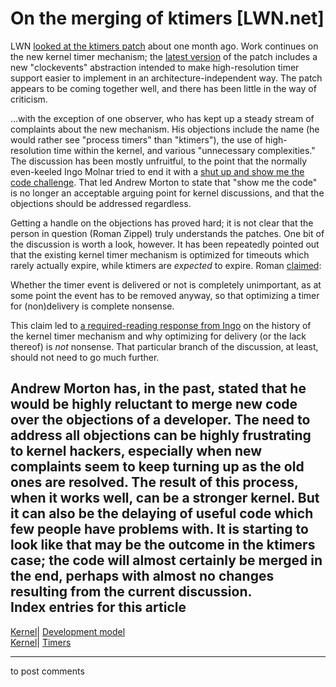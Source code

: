 # On the merging of ktimers [LWN.net]

LWN [looked at the ktimers patch](http://lwn.net/Articles/152436/) about one month ago. Work continues on the new kernel timer mechanism; the [latest version](http://lwn.net/Articles/155862/) of the patch includes a new "clockevents" abstraction intended to make high-resolution timer support easier to implement in an architecture-independent way. The patch appears to be coming together well, and there has been little in the way of criticism. 

...with the exception of one observer, who has kept up a steady stream of complaints about the new mechanism. His objections include the name (he would rather see "process timers" than "ktimers"), the use of high-resolution time within the kernel, and various "unnecessary complexities." The discussion has been mostly unfruitful, to the point that the normally even-keeled Ingo Molnar tried to end it with a [shut up and show me the code challenge](/Articles/156327/). That led Andrew Morton to state that "show me the code" is no longer an acceptable arguing point for kernel discussions, and that the objections should be addressed regardless. 

Getting a handle on the objections has proved hard; it is not clear that the person in question (Roman Zippel) truly understands the patches. One bit of the discussion is worth a look, however. It has been repeatedly pointed out that the existing kernel timer mechanism is optimized for timeouts which rarely actually expire, while ktimers are _expected_ to expire. Roman [claimed](/Articles/156328/): 

Whether the timer event is delivered or not is completely unimportant, as at some point the event has to be removed anyway, so that optimizing a timer for (non)delivery is complete nonsense. 

This claim led to [a required-reading response from Ingo](/Articles/156329/) on the history of the kernel timer mechanism and why optimizing for delivery (or the lack thereof) is _not_ nonsense. That particular branch of the discussion, at least, should not need to go much further. 

Andrew Morton has, in the past, stated that he would be highly reluctant to merge new code over the objections of a developer. The need to address all objections can be highly frustrating to kernel hackers, especially when new complaints seem to keep turning up as the old ones are resolved. The result of this process, when it works well, can be a stronger kernel. But it can also be the delaying of useful code which few people have problems with. It is starting to look like that may be the outcome in the ktimers case; the code will almost certainly be merged in the end, perhaps with almost no changes resulting from the current discussion.  
Index entries for this article  
---  
[Kernel](/Kernel/Index)| [Development model](/Kernel/Index#Development_model)  
[Kernel](/Kernel/Index)| [Timers](/Kernel/Index#Timers)  
  


* * *

to post comments 
